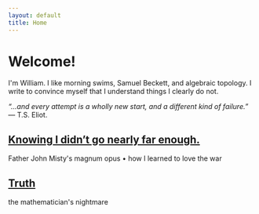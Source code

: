 ```yaml
---
layout: default
title: Home
---
```


# Welcome!
<p class="introduction"> I'm William. I like morning swims, Samuel Beckett, and algebraic topology. I write to convince myself that I understand things I clearly do not.</p>

<p class="introduction"><i>&ldquo;...and every attempt is a wholly new start, and a different kind of failure.&rdquo;</i> — T.S. Eliot.</p>

<div class="post">
    <h2>
        <a href="/mahashmashana">Knowing I didn’t go nearly far enough.</a>
    </h2>
    <div class="summary">
        <p>
            Father John Misty's magnum opus • how I learned to love the war
        </p>
    </div>
</div>
<div class="post">
    <h2>
        <a href="/truth">Truth</a>
    </h2>
    <div class="summary">
        <p>
            the mathematician's nightmare
        </p>
    </div>
</div>
